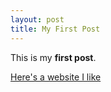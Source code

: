 ```yaml
---
layout: post
title: My First Post
---
```


This is my **first post**.

[Here's a website I like](http://thisissand.com)
